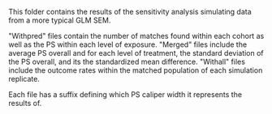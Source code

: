 This folder contains the results of the sensitivity analysis simulating data from a more typical GLM SEM.

"Withpred" files contain the number of matches found within each cohort as well as the PS within each level of exposure.
"Merged" files include the average PS overall and for each level of treatment, the standard deviation of the PS overall, and its the standardized mean difference.
"Withall" files include the outcome rates within the matched population of each simulation replicate.

Each file has a suffix defining which PS caliper width it represents the results of.
